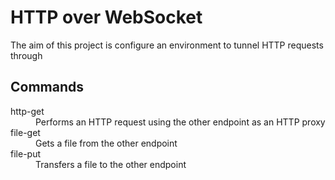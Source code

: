 # HTTP over WebSocket

The aim of this project is configure an environment to tunnel HTTP requests through

## Commands

<dl>

  <dt>http-get</dt>
  <dd>Performs an HTTP request using the other endpoint as an HTTP proxy</dd>

  <dt>file-get</dt>
  <dd>Gets a file from the other endpoint</dd>

  <dt>file-put</dt>
  <dd>Transfers a file to the other endpoint</dd>

</dl>